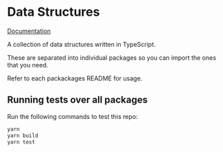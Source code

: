 # Data Structures

[Documentation](https://deepconcern.github.io/data-structures/)

A collection of data structures written in TypeScript.

These are separated into individual packages so you can import the ones that you need.

Refer to each packackages README for usage.

## Running tests over all packages

Run the following commands to test this repo:

```sh
yarn
yarn build
yarn test
```